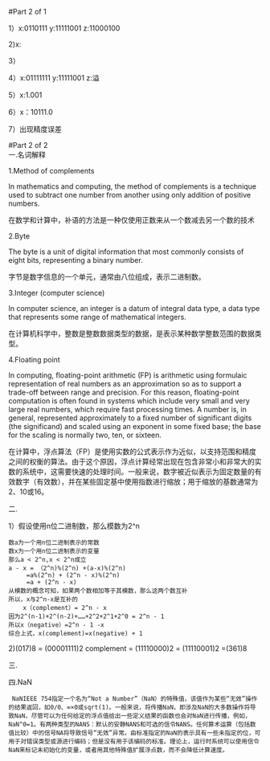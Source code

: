 #Part 2 of 1

1）x:0110111    y:11111001  z:11000100

2)x:

3）

4）x:01111111   y:11111001  z:溢

5）x:1.001

6）x：10111.0

7）出现精度误差

#Part 2 of 2    
一.名词解释

1.Method of complements

In mathematics and computing, the method of complements is a technique used to subtract one number from another using only addition of positive numbers.

在数学和计算中，补语的方法是一种仅使用正数来从一个数减去另一个数的技术

2.Byte

The byte is a unit of digital information that most commonly consists of eight bits, representing a binary number.

字节是数字信息的一个单元，通常由八位组成，表示二进制数。

3.Integer (computer science)

In computer science, an integer is a datum of integral data type, a data type that represents some range of mathematical integers.

在计算机科学中，整数是整数数据类型的数据，是表示某种数学整数范围的数据类型。

4.Floating point

In computing, floating-point arithmetic (FP) is arithmetic using formulaic representation of real numbers as an approximation so as to support a trade-off between range and precision. For this reason, floating-point computation is often found in systems which include very small and very large real numbers, which require fast processing times. A number is, in general, represented approximately to a fixed number of significant digits (the significand) and scaled using an exponent in some fixed base; the base for the scaling is normally two, ten, or sixteen.

在计算中，浮点算法（FP）是使用实数的公式表示作为近似，以支持范围和精度之间的权衡的算法。由于这个原因，浮点计算经常出现在包含非常小和非常大的实数的系统中，这需要快速的处理时间。一般来说，数字被近似表示为固定数量的有效数字（有效数），并在某些固定基中使用指数进行缩放；用于缩放的基数通常为2、10或16。

二.

1）假设使用n位二进制数，那么模数为2^n

    数a为一个用n位二进制表示的常数
    数x为一个用n位二进制表示的变量
    那么a < 2^n,x < 2^n成立
    a - x = （2^n)%(2^n) +(a-x)%(2^n)
         =a%(2^n) + (2^n - x)%(2^n)
         =a + (2^n - x)
    从模数的概念可知，如果两个数相加等于其模数，那么这两个数互补
    所以，x与2^n-x是互补的
        x（complement）= 2^n - x
    因为2^(n-1)+2^(n-2)+……+2^2+2^1+2^0 = 2^n - 1
    所以x（negative）=2^n - 1 -x
    综合上式，x(complement)=x(negative) + 1

2)(017)8 = (00001111)2
complement = (11110000)2                       = (11110001)2
           =(361)8

三.

四.NaN
    
     NaNIEEE 754指定一个名为“Not a Number”（NaN）的特殊值，该值作为某些“无效”操作的结果返回，如0/0、∞×0或sqrt(1)。一般来说，将传播NaN，即涉及NaN的大多数操作将导致NaN，尽管可以为任何给定的浮点值给出一些定义结果的函数也会对NaN进行传播，例如，NaN^0=1。有两种类型的NANS：默认的安静NANS和可选的信令NANS。任何算术运算（包括数值比较）中的信号NA将导致信号“无效”异常。由标准指定的NaN的表示具有一些未指定的位，可用于对错误类型或源进行编码；但是没有用于该编码的标准。理论上，运行时系统可以使用信令NaN来标记未初始化的变量，或者用其他特殊值扩展浮点数，而不会降低计算速度。